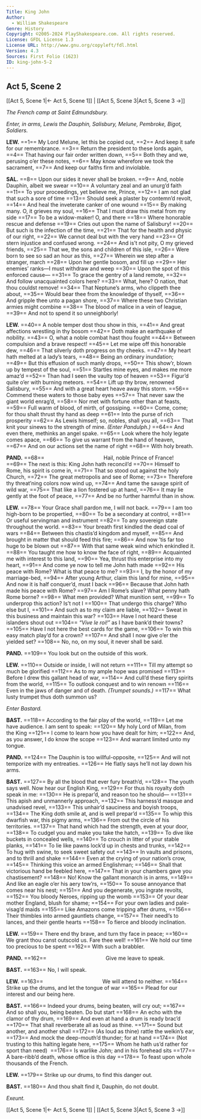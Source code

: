 ```yaml
---
Title: King John
Author: 
  - William Shakespeare
Genre: History
Copyright: ©2005-2024 PlayShakespeare.com. All rights reserved.
License: GFDL License 1.3
License URL: http://www.gnu.org/copyleft/fdl.html
Version: 4.3
Sources: First Folio (1623)
ID: king-john-5-2
---
```


## Act 5, Scene 2
[[Act 5, Scene 1|← Act 5, Scene 1]] | [[Act 5, Scene 3|Act 5, Scene 3 →]]

*The French camp at Saint Edmundsbury.*

*Enter, in arms, Lewis the Dauphin, Salisbury, Melune, Pembroke, Bigot, Soldiers.*

**LEW.**
==1== My Lord Melune, let this be copied out,
==2== And keep it safe for our remembrance.
==3== Return the president to these lords again,
==4== That having our fair order written down,
==5== Both they and we, perusing o’er these notes,
==6== May know wherefore we took the sacrament,
==7== And keep our faiths firm and inviolable.

**SAL.**
==8== Upon our sides it never shall be broken.
==9== And, noble Dauphin, albeit we swear
==10== A voluntary zeal and an unurg’d faith
==11== To your proceedings, yet believe me, Prince,
==12== I am not glad that such a sore of time
==13== Should seek a plaster by contemn’d revolt,
==14== And heal the inveterate canker of one wound
==15== By making many. O, it grieves my soul,
==16== That I must draw this metal from my side
==17== To be a widow-maker! O, and there
==18== Where honorable rescue and defense
==19== Cries out upon the name of Salisbury!
==20== But such is the infection of the time,
==21== That for the health and physic of our right,
==22== We cannot deal but with the very hand
==23== Of stern injustice and confused wrong.
==24== And is’t not pity, O my grieved friends,
==25== That we, the sons and children of this isle,
==26== Were born to see so sad an hour as this,
==27== Wherein we step after a stranger, march
==28== Upon her gentle bosom, and fill up
==29== Her enemies’ ranks—I must withdraw and weep
==30== Upon the spot of this enforced cause⁠—
==31== To grace the gentry of a land remote,
==32== And follow unacquainted colors here?
==33== What, here? O nation, that thou couldst remove!
==34== That Neptune’s arms, who clippeth thee about,
==35== Would bear thee from the knowledge of thyself,
==36== And gripple thee unto a pagan shore,
==37== Where these two Christian armies might combine
==38== The blood of malice in a vein of league,
==39== And not to spend it so unneighborly!

**LEW.**
==40== A noble temper dost thou show in this,
==41== And great affections wrestling in thy bosom
==42== Doth make an earthquake of nobility.
==43== O, what a noble combat hast thou fought
==44== Between compulsion and a brave respect!
==45== Let me wipe off this honorable dew,
==46== That silverly doth progress on thy cheeks.
==47== My heart hath melted at a lady’s tears,
==48== Being an ordinary inundation;
==49== But this effusion of such manly drops,
==50== This show’r, blown up by tempest of the soul,
==51== Startles mine eyes, and makes me more amaz’d
==52== Than had I seen the vaulty top of heaven
==53== Figur’d quite o’er with burning meteors.
==54== Lift up thy brow, renowned Salisbury,
==55== And with a great heart heave away this storm.
==56== Commend these waters to those baby eyes
==57== That never saw the giant world enrag’d,
==58== Nor met with fortune other than at feasts,
==59== Full warm of blood, of mirth, of gossiping.
==60== Come, come; for thou shalt thrust thy hand as deep
==61== Into the purse of rich prosperity
==62== As Lewis himself; so, nobles, shall you all,
==63== That knit your sinews to the strength of mine.
*(Enter Pandulph.)*
==64== And even there, methinks an angel spake.
==65== Look where the holy legate comes apace,
==66== To give us warrant from the hand of heaven,
==67== And on our actions set the name of right
==68== With holy breath.

**PAND.**
==68==            Hail, noble Prince of France!
==69== The next is this: King John hath reconcil’d
==70== Himself to Rome, his spirit is come in,
==71== That so stood out against the holy Church,
==72== The great metropolis and see of Rome;
==73== Therefore thy threat’ning colors now wind up,
==74== And tame the savage spirit of wild war,
==75== That like a lion fostered up at hand,
==76== It may lie gently at the foot of peace,
==77== And be no further harmful than in show.

**LEW.**
==78== Your Grace shall pardon me, I will not back.
==79== I am too high-born to be propertied,
==80== To be a secondary at control,
==81== Or useful servingman and instrument
==82== To any sovereign state throughout the world.
==83== Your breath first kindled the dead coal of wars
==84== Between this chastis’d kingdom and myself,
==85== And brought in matter that should feed this fire;
==86== And now ’tis far too huge to be blown out
==87== With that same weak wind which enkindled it.
==88== You taught me how to know the face of right,
==89== Acquainted me with interest to this land,
==90== Yea, thrust this enterprise into my heart,
==91== And come ye now to tell me John hath made
==92== His peace with Rome? What is that peace to me?
==93== I, by the honor of my marriage-bed,
==94== After young Arthur, claim this land for mine,
==95== And now it is half conquer’d, must I back
==96== Because that John hath made his peace with Rome?
==97== Am I Rome’s slave? What penny hath Rome borne?
==98== What men provided? What munition sent,
==99== To underprop this action? Is’t not I
==100== That undergo this charge? Who else but I,
==101== And such as to my claim are liable,
==102== Sweat in this business and maintain this war?
==103== Have I not heard these islanders shout out
==104== *“Vive le roi!”* as I have bank’d their towns?
==105== Have I not here the best cards for the game,
==106== To win this easy match play’d for a crown?
==107== And shall I now give o’er the yielded set?
==108== No, no, on my soul, it never shall be said.

**PAND.**
==109== You look but on the outside of this work.

**LEW.**
==110== Outside or inside, I will not return
==111== Till my attempt so much be glorified
==112== As to my ample hope was promised
==113== Before I drew this gallant head of war,
==114== And cull’d these fiery spirits from the world,
==115== To outlook conquest and to win renown
==116== Even in the jaws of danger and of death.
*(Trumpet sounds.)*
==117== What lusty trumpet thus doth summon us?

*Enter Bastard.*

**BAST.**
==118== According to the fair play of the world,
==119== Let me have audience. I am sent to speak:
==120== My holy Lord of Milan, from the King
==121== I come to learn how you have dealt for him;
==122== And, as you answer, I do know the scope
==123== And warrant limited unto my tongue.

**PAND.**
==124== The Dauphin is too willful-opposite,
==125== And will not temporize with my entreaties.
==126== He flatly says he’ll not lay down his arms.

**BAST.**
==127== By all the blood that ever fury breath’d,
==128== The youth says well. Now hear our English King,
==129== For thus his royalty doth speak in me:
==130== He is prepar’d, and reason too he should⁠—
==131== This apish and unmannerly approach,
==132== This harness’d masque and unadvised revel,
==133== This unhair’d sauciness and boyish troops,
==134== The King doth smile at, and is well prepar’d
==135== To whip this dwarfish war, this pigmy arms,
==136== From out the circle of his territories.
==137== That hand which had the strength, even at your door,
==138== To cudgel you and make you take the hatch,
==139== To dive like buckets in concealed wells,
==140== To crouch in litter of your stable planks,
==141== To lie like pawns lock’d up in chests and trunks,
==142== To hug with swine, to seek sweet safety out
==143== In vaults and prisons, and to thrill and shake
==144== Even at the crying of your nation’s crow,
==145== Thinking this voice an armed Englishman;
==146== Shall that victorious hand be feebled here,
==147== That in your chambers gave you chastisement?
==148== No! Know the gallant monarch is in arms,
==149== And like an eagle o’er his aery tow’rs,
==150== To souse annoyance that comes near his nest;
==151== And you degenerate, you ingrate revolts,
==152== You bloody Neroes, ripping up the womb
==153== Of your dear mother England, blush for shame;
==154== For your own ladies and pale-visag’d maids
==155== Like Amazons come tripping after drums,
==156== Their thimbles into armed gauntlets change,
==157== Their needl’s to lances, and their gentle hearts
==158== To fierce and bloody inclination.

**LEW.**
==159== There end thy brave, and turn thy face in peace;
==160== We grant thou canst outscold us. Fare thee well!
==161== We hold our time too precious to be spent
==162== With such a brabbler.

**PAND.**
==162==            Give me leave to speak.

**BAST.**
==163== No, I will speak.

**LEW.**
==163==            We will attend to neither.
==164== Strike up the drums, and let the tongue of war
==165== Plead for our interest and our being here.

**BAST.**
==166== Indeed your drums, being beaten, will cry out;
==167== And so shall you, being beaten. Do but start
==168== An echo with the clamor of thy drum,
==169== And even at hand a drum is ready brac’d
==170== That shall reverberate all as loud as thine.
==171== Sound but another, and another shall
==172== (As loud as thine) rattle the welkin’s ear,
==173== And mock the deep-mouth’d thunder; for at hand
==174== (Not trusting to this halting legate here,
==175== Whom he hath us’d rather for sport than need) 
==176== Is warlike John; and in his forehead sits
==177== A bare-ribb’d death, whose office is this day
==178== To feast upon whole thousands of the French.

**LEW.**
==179== Strike up our drums, to find this danger out.

**BAST.**
==180== And thou shalt find it, Dauphin, do not doubt.

*Exeunt.*

[[Act 5, Scene 1|← Act 5, Scene 1]] | [[Act 5, Scene 3|Act 5, Scene 3 →]]